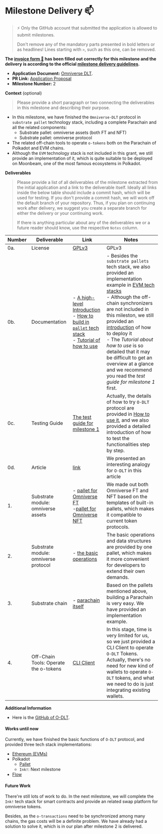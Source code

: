 # Milestone Delivery :mailbox:

> ⚡ Only the GitHub account that submitted the application is allowed to submit milestones. 
> 
> Don't remove any of the mandatory parts presented in bold letters or as headlines! Lines starting with `>`, such as this one, can be removed.

**The [invoice form :pencil:](https://docs.google.com/forms/d/e/1FAIpQLSfmNYaoCgrxyhzgoKQ0ynQvnNRoTmgApz9NrMp-hd8mhIiO0A/viewform) has been filled out correctly for this milestone and the delivery is according to the official [milestone delivery guidelines](https://github.com/w3f/Grants-Program/blob/master/docs/milestone-deliverables-guidelines.md).**  

* **Application Document:** [Omniverse DLT](https://github.com/w3f/Grants-Program/blob/master/applications/Omniverse%20DLT.md).
* **PR Link:** [Application Proposal](https://github.com/w3f/Grants-Program/pull/1431)
* **Milestone Number:** 2

**Context** (optional)
> Please provide a short paragraph or two connecting the deliverables in this milestone and describing their purpose.

* In this milestone, we have finished the `Omniverse-DLT` protocol in `substrate pallet` technology stack, including a complete Parachain and all the related components:  
  * Substrate pallet: omniverse assets (both FT and NFT)
  * Substrate pallet: omniverse protocol 
* The related off-chain tools to operate `o-tokens` both on the Parachain of Polkadot and EVM chains.
* Although the `EVM` technology stack is not included in this grant, we still provide an implementation of it, which is quite suitable to be deployed on Moonbeam, one of the most famous ecosystems in Polkadot.  

**Deliverables**
> Please provide a list of all deliverables of the milestone extracted from the initial application and a link to the deliverable itself. Ideally all links inside the below table should include a commit hash, which will be used for testing. If you don't provide a commit hash, we will work off the default branch of your repository. Thus, if you plan on continuing work after delivery, we suggest you create a separate branch for either the delivery or your continuing work. 
> 
> If there is anything particular about any of the deliverables we or a future reader should know, use the respective `Notes` column.

| Number | Deliverable |     Link      | Notes |
| ------------- | ------------- | ------------- |------------- |
| 0a. | License | [GPLv3](https://github.com/dantenetwork/protocol-stack-for-ink/blob/feature-evaluation/LICENSE) | GPLv3  |
| 0b. | Documentation | - [A high-level Introduction](https://github.com/Omniverse-Web3-Labs/Omniverse-DLT-Introduction/blob/main/README.md) <br/> - [How to build in `pallet` tech stack](https://github.com/Omniverse-Web3-Labs/omniverse-swap/blob/web3-grant/README.md) <br/> - [Tutorial of how to use](https://github.com/Omniverse-Web3-Labs/Omniverse-DLT-Introduction/blob/main/docs/README.md) | - Besides the `substrate pallets` tech stack, we also provided an implementation example in [EVM tech stacks](https://github.com/Omniverse-Web3-Labs/omniverse-evm/tree/web3-grant) <br/> - Although the off-chain synchronizers are not included in this mileston, we still provided an [introduction](https://github.com/Omniverse-Web3-Labs/Omniverse-DLT-Introduction/blob/main/docs/Deployment.md#synchronizer) of how to deploy it <br/> - The *Tutorial about how to use* is so detailed that it may be difficult to get an overview at a glance and we recommend you read the *test guide for milestone 1* first. |
| 0c. | Testing Guide | [The test guide for milestone 1]() | Actually, the details of how to try `O-DLT` protocol are provided in [How to use it](https://github.com/Omniverse-Web3-Labs/Omniverse-DLT-Introduction/blob/main/docs/README.md), and we also provided a detailed introduction of how to test the functionalities step by step. |
| 0d. | Article | [link](https://medium.com/@xiyuzheng1984/omniverse-decentralized-ledger-technology-has-finished-the-first-milestone-66bbcd6546fa) | We presented an interesting analogy for `O-DLT` in this article |
| 1. | Substrate module: omniverse assets | - [pallet for Omniverse FT](https://github.com/Omniverse-Web3-Labs/omniverse-swap/tree/web3-grant/pallets/assets) <br/> -[pallet for Omniverse NFT](https://github.com/Omniverse-Web3-Labs/omniverse-swap/tree/web3-grant/pallets/uniques) | We made out both Omniverse FT and NFT based on the templates of built-in pallets, which makes it compatible to current token protocols. |
| 2. | Substrate module: omniverse protocol | - [the basic operations](https://github.com/Omniverse-Web3-Labs/omniverse-swap/tree/web3-grant/pallets/omni-protocol) | The basic operations and data structures are provided by one pallet, which makes it more convenient for developers to extend their own demands. |  
| 3. | Substrate chain | - [parachain itself](https://github.com/Omniverse-Web3-Labs/omniverse-swap/tree/web3-grant) | Based on the pallets mentioned above, building a Parachain is very easy. We have provided an implementation example. |
| 4. | Off-Chain Tools: Operate the o-tokens | [CLI Client](https://github.com/Omniverse-Web3-Labs/omniverse-swap-tools/tree/web3-grant) | In this stage, time is very limited for us, so we just provided a CLI Client to operate `O-DLT` Tokens. Actually, there's no need for new kind of wallets to operate `O-DLT` tokens, and what we need to do is just integrating existing wallets. |

**Additional Information**  
* Here is the [GitHub of O-DLT](https://github.com/Omniverse-Web3-Labs). 

#### **Works until now**  

Currently, we have finished the basic functions of `O-DLT` protocol, and provided three tech stack implementations:  

- [Ethereum (EVMs)](https://github.com/Omniverse-Web3-Labs/omniverse-evm)
- Polkadot
  - [Pallet](https://github.com/Omniverse-Web3-Labs/omniverse-swap)
  - `Ink!`: Next milestone
 - [Flow](https://github.com/Omniverse-Web3-Labs/omniverse-flow)


#### **Future Work**  

There're still lots of work to do. In the next milestone, we will complete the `Ink!` tech stack for smart contracts and provide an related swap platform for omniverse tokens.  

Besides, as the `o-transactions` need to be synchronized among many chains, the gas costs will be a definite problem. We have already had a solution to solve it, which is in our plan after milestone 2 is delivered.  
